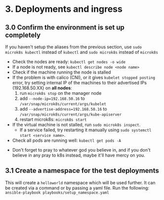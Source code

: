# 3. Deployments and ingress

## 3.0 Confirm the environment is set up completely
If you haven't setup the aliases from the previous section, use `sudo microk8s kubectl` instead of `kubectl` and `sudo microk8s` instead of `microk8s`
* Check the nodes are ready: `kubectl get nodes -o wide`
* If a node is not ready, see `kubectl describe node <node name>`
* Check if the machine running the node is stalled
* If the problem is with calico (CNI), or it gives `kubelet stopped posting` error, try setting internal IP of the machines
to their advertised IPs (192.168.50.XX) on **all nodes**:
    1. run `microk8s stop` on the manager node
    1. add `--node-ip=192.168.50.16` to `/var/snap/microk8s/current/args/kubelet`
    1. add `--advertise-address=192.168.50.16` to `/var/snap/microk8s/current/args/kube-apiserver`
    1. restart microk8s: `microk8s start`
* If the virtual machine is not stalled, run `sudo microk8s inspect`. 
    * If a service failed, try restarting it manually using `sudo systemctl start <service name>`. 
    <!-- If this doesn't work, remove the node and add it manually:
        * on the manager node, drain the node first: `kubectl drain <node name>`. You may have to use `--ignore-daemonsets` or `--delete-local-data`
        * then delete the node from the cluster using `kubectl delete node <node name>`
        * run `microk8s add node -l 60`, then connect to the node using `ssh vboxXX` and run the command generated by the `add node` with the `--worker` flag -->
* Check all pods are running well: `kubectl get pods -A`
<!-- * If `calico-node-xxxxx` in `kube-system` is failing with `CrashLoopBackOff`, proceed with the [following](https://seungbae.notion.site/Calico-Node-CrashLoopBackOff-02d772f440704c7d823f216052ad4e46):
    * on the **manager node**, open `/var/snap/microk8s/current/args/cni-network/cni.yaml`
    * search for `IP_AUTODETECTION_METHOD`, change the value from `can-reach=192.168.50.XX` or `first-found` to `interface=wlo.*` 
    * change `timeoutSeconds` for `livenessProbe` and `readinessProbe` to 60 seconds.
    * apply the configuration: `kubectl apply -f /var/snap/microk8s/current/args/cni-network/cni.yaml` -->
* Don't forget to pray to whatever god you believe in, and if you don't believe in any pray to k8s instead, maybe it'll have mercy on you.

## 3.1 Create a namespace for the test deployments
This will create a `helloworld` namespace which will be used further. It can be created via a command or by passing a yaml file. 
Run the following: `ansible-playbook playbooks/setup_namespace.yaml` 